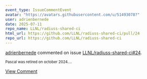 ```yaml
---
event_type: IssueCommentEvent
avatar: "https://avatars.githubusercontent.com/u/51493078?"
user: adrienbernede
date: 2025-07-11
repo_name: LLNL/radiuss-shared-ci
html_url: https://github.com/LLNL/radiuss-shared-ci/pull/24
repo_url: https://github.com/LLNL/radiuss-shared-ci
---
```


<a href='https://github.com/adrienbernede' target='_blank'>adrienbernede</a> commented on issue <a href='https://github.com/LLNL/radiuss-shared-ci/pull/24' target='_blank'>LLNL/radiuss-shared-ci#24</a>.

<small>Pascal was retired on october 2024....</small>

<a href='https://github.com/LLNL/radiuss-shared-ci/pull/24' target='_blank'>View Comment</a>